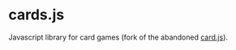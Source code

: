 cards.js
========

Javascript library for card games (fork of the abandoned [card.js](https://github.com/einaregilsson/cards.js)).
